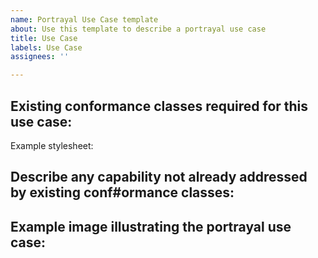 ```yaml
---
name: Portrayal Use Case template
about: Use this template to describe a portrayal use case
title: Use Case
labels: Use Case
assignees: ''

---
```


## Existing conformance classes required for this use case:

Example stylesheet:


## Describe any capability not already addressed by existing conf#ormance classes:

## Example image illustrating the portrayal use case:
 
